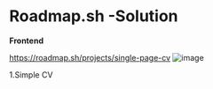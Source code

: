 # Roadmap.sh -Solution
**Frontend**

https://roadmap.sh/projects/single-page-cv
![image](https://github.com/user-attachments/assets/8e34403a-714e-461d-8061-6efe4dbfbd1e)

1.Simple CV
